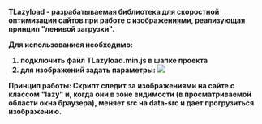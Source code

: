 <b>TLazyload<b/> - разрабатываемая библиотека для скоростной оптимизации сайтов при работе с изображениями, реализующая принцип "ленивой загрузки".

Для использованиея необходимо:
1) подключить файл TLazyload.min.js в шапке проекта
2) для изображений задать параметры: <img class="lazy" src="#" data-src="[ваш путь до изображения]" />

Принцип работы:
Скрипт следит за изображениями на сайте с классом "lazy" и, когда они в зоне видимости (в просматриваемой области окна браузера), меняет src на data-src и дает прогрузиться изображению.
